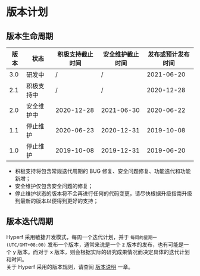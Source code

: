 # 版本计划

## 版本生命周期

| 版本 | 状态       | 积极支持截止时间 | 安全维护截止时间 | 发布或预计发布时间 |
| ---- | ---------- | ---------------- | ---------------- | ------------------ |
| 3.0  | 研发中     | /                | /                | 2021-06-20         |
| 2.1  | 积极支持中 | /                | /                | 2020-12-28         |
| 2.0  | 安全维护中 | 2020-12-28       | 2021-06-30       | 2020-06-22         |
| 1.1  | 停止维护   | 2020-06-23       | 2020-12-31       | 2019-10-08         |
| 1.0  | 停止维护   | 2019-10-08       | 2019-12-31       | 2019-06-20         |

* 积极支持将包含常规迭代周期的 BUG 修复、安全问题修复、功能迭代和功能新增；
* 安全维护仅包含安全问题的修复；
* 停止维护状态的版本将不会再进行任何的代码变更，请尽快根据升级指南升级到最新的版本以便得到更好的支持；


## 版本迭代周期

Hyperf 采用敏捷开发模式，每周一个迭代计划，并于 `每周的星期一 (UTC/GMT+08:00)` 发布一个版本，通常来说是一个 z 版本的发布，也有可能是一个 y 版本。而对于 x 版本，则会根据实际的研究成果情况而决定具体的迭代计划和时间。   
关于 Hyperf 采用的版本规则，请查阅 [版本说明](zh-cn/versions.md) 一章。
